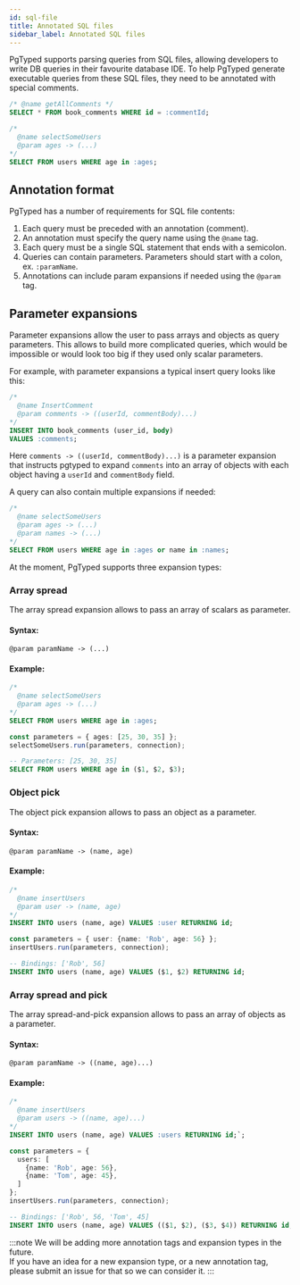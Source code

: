 ```yaml
---
id: sql-file
title: Annotated SQL files 
sidebar_label: Annotated SQL files
---
```


PgTyped supports parsing queries from SQL files, allowing developers to write DB queries in their favourite database IDE.
To help PgTyped generate executable queries from these SQL files, they need to be annotated with special comments.  

```sql title="example.sql"
/* @name getAllComments */
SELECT * FROM book_comments WHERE id = :commentId;

/*
  @name selectSomeUsers
  @param ages -> (...)
*/
SELECT FROM users WHERE age in :ages;
```

## Annotation format

PgTyped has a number of requirements for SQL file contents:
1. Each query must be preceded with an annotation (comment).
2. An annotation must specify the query name using the `@name` tag.
3. Each query must be a single SQL statement that ends with a semicolon.
4. Queries can contain parameters. Parameters should start with a colon, ex. `:paramName`.
5. Annotations can include param expansions if needed using the `@param` tag.

## Parameter expansions

Parameter expansions allow the user to pass arrays and objects as query parameters.
This allows to build more complicated queries, which would be impossible or would look too big if they used only scalar parameters.

For example, with parameter expansions a typical insert query looks like this:

```sql
/*
  @name InsertComment
  @param comments -> ((userId, commentBody)...)
*/
INSERT INTO book_comments (user_id, body)
VALUES :comments;
```

Here `comments -> ((userId, commentBody)...)` is a parameter expansion that instructs pgtyped to expand `comments` into an array of objects with each object having a `userId` and `commentBody` field.

A query can also contain multiple expansions if needed:
```sql
/*
  @name selectSomeUsers
  @param ages -> (...)
  @param names -> (...)
*/
SELECT FROM users WHERE age in :ages or name in :names;
```

At the moment, PgTyped supports three expansion types:

### Array spread

The array spread expansion allows to pass an array of scalars as parameter.  
#### Syntax:
```
@param paramName -> (...)
```

#### Example:
```sql title="Query definition:"
/*
  @name selectSomeUsers
  @param ages -> (...)
*/
SELECT FROM users WHERE age in :ages;
```
```ts title="Execution:"
const parameters = { ages: [25, 30, 35] };
selectSomeUsers.run(parameters, connection);
```
```sql title="Resulting query:"
-- Parameters: [25, 30, 35]
SELECT FROM users WHERE age in ($1, $2, $3);
```

### Object pick

The object pick expansion allows to pass an object as a parameter.  
#### Syntax:
```
@param paramName -> (name, age)
```

#### Example:
```sql title="Query definition:"
/*
  @name insertUsers
  @param user -> (name, age)
*/
INSERT INTO users (name, age) VALUES :user RETURNING id;
```
```ts title="Execution:"
const parameters = { user: {name: 'Rob', age: 56} };
insertUsers.run(parameters, connection);
```
```sql title="Resulting query:"
-- Bindings: ['Rob', 56]
INSERT INTO users (name, age) VALUES ($1, $2) RETURNING id;
```

### Array spread and pick

The array spread-and-pick expansion allows to pass an array of objects as a parameter.  
#### Syntax:
```
@param paramName -> ((name, age)...)
```

#### Example:
```sql title="Query definition:"
/*
  @name insertUsers
  @param users -> ((name, age)...)
*/
INSERT INTO users (name, age) VALUES :users RETURNING id;`;
```
```ts title="Execution:"
const parameters = {
  users: [
    {name: 'Rob', age: 56},
    {name: 'Tom', age: 45},
  ]
};
insertUsers.run(parameters, connection);
```
```sql title="Resulting query:"
-- Bindings: ['Rob', 56, 'Tom', 45]
INSERT INTO users (name, age) VALUES (($1, $2), ($3, $4)) RETURNING id;
```

:::note
We will be adding more annotation tags and expansion types in the future.  
If you have an idea for a new expansion type, or a new annotation tag, please submit an issue for that so we can consider it.
:::
